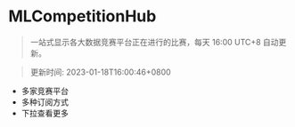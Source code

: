 # MLCompetitionHub

> 一站式显示各大数据竞赛平台正在进行的比赛，每天 16:00 UTC+8 自动更新。
  
> 更新时间: 2023-01-18T16:00:46+0800 

* 多家竞赛平台
* 多种订阅方式
* 下拉查看更多